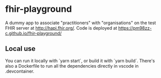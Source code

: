 # fhir-playground
A dummy app to associate "practitioners" with "organisations" on the test FHIR server at http://hapi.fhir.org/. 
Code is deployed at https://pm98zz-c.github.io/fhir-playground/

## Local use
You can run it locally with ´yarn start´, or build it with ´yarn build´. There's also a Dockerfile to run all the dependencies directly in vscode in .devcontainer.

